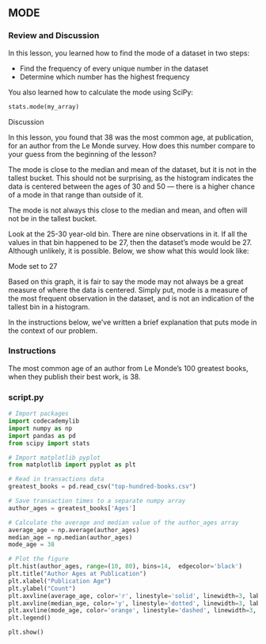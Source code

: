## MODE

### Review and Discussion

In this lesson, you learned how to find the mode of a dataset in two steps:

* Find the frequency of every unique number in the dataset
* Determine which number has the highest frequency

You also learned how to calculate the mode using SciPy:
```python
stats.mode(my_array)
```
Discussion

In this lesson, you found that 38 was the most common age, at publication, for an author from the Le Monde survey. How does this number compare to your guess from the beginning of the lesson?

The mode is close to the median and mean of the dataset, but it is not in the tallest bucket. This should not be surprising, as the histogram indicates the data is centered between the ages of 30 and 50 — there is a higher chance of a mode in that range than outside of it.

The mode is not always this close to the median and mean, and often will not be in the tallest bucket.

Look at the 25-30 year-old bin. There are nine observations in it. If all the values in that bin happened to be 27, then the dataset’s mode would be 27. Although unlikely, it is possible. Below, we show what this would look like:

Mode set to 27

Based on this graph, it is fair to say the mode may not always be a great measure of where the data is centered. Simply put, mode is a measure of the most frequent observation in the dataset, and is not an indication of the tallest bin in a histogram.

In the instructions below, we’ve written a brief explanation that puts mode in the context of our problem.

### Instructions

The most common age of an author from Le Monde’s 100 greatest books, when they publish their best work, is 38.

### script.py 

```python
# Import packages
import codecademylib
import numpy as np
import pandas as pd
from scipy import stats

# Import matplotlib pyplot
from matplotlib import pyplot as plt

# Read in transactions data
greatest_books = pd.read_csv("top-hundred-books.csv")

# Save transaction times to a separate numpy array
author_ages = greatest_books['Ages']

# Calculate the average and median value of the author_ages array
average_age = np.average(author_ages)
median_age = np.median(author_ages)
mode_age = 38

# Plot the figure
plt.hist(author_ages, range=(10, 80), bins=14,  edgecolor='black')
plt.title("Author Ages at Publication")
plt.xlabel("Publication Age")
plt.ylabel("Count")
plt.axvline(average_age, color='r', linestyle='solid', linewidth=3, label="Mean")
plt.axvline(median_age, color='y', linestyle='dotted', linewidth=3, label="Median")
plt.axvline(mode_age, color='orange', linestyle='dashed', linewidth=3, label="Mode")
plt.legend()

plt.show()
```
